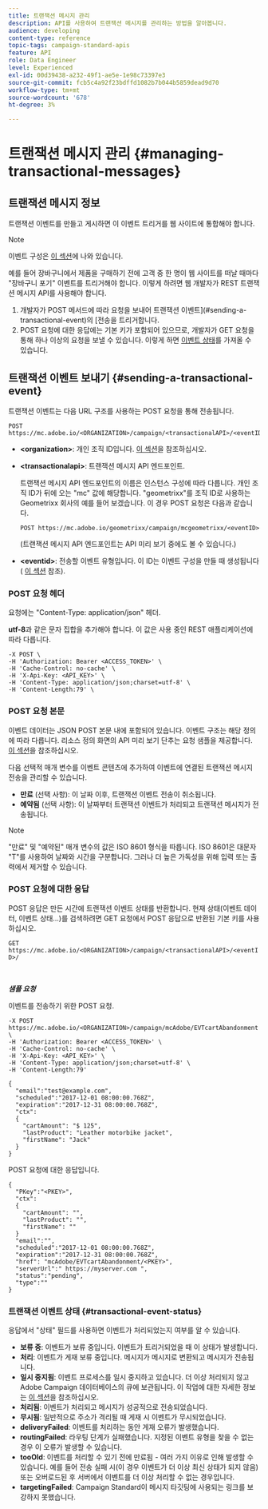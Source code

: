 ```yaml
---
title: 트랜잭션 메시지 관리
description: API를 사용하여 트랜잭션 메시지를 관리하는 방법을 알아봅니다.
audience: developing
content-type: reference
topic-tags: campaign-standard-apis
feature: API
role: Data Engineer
level: Experienced
exl-id: 00d39438-a232-49f1-ae5e-1e98c73397e3
source-git-commit: fcb5c4a92f23bdffd1082b7b044b5859dead9d70
workflow-type: tm+mt
source-wordcount: '678'
ht-degree: 3%

---
```


# 트랜잭션 메시지 관리 {#managing-transactional-messages}

## 트랜잭션 메시지 정보

트랜잭션 이벤트를 만들고 게시하면 이 이벤트 트리거를 웹 사이트에 통합해야 합니다.

>[!NOTE]
>
>이벤트 구성은 [이 섹션](../../channels/using/configuring-transactional-event.md)에 나와 있습니다.

예를 들어 장바구니에서 제품을 구매하기 전에 고객 중 한 명이 웹 사이트를 떠날 때마다 &quot;장바구니 포기&quot; 이벤트를 트리거해야 합니다. 이렇게 하려면 웹 개발자가 REST 트랜잭션 메시지 API를 사용해야 합니다.

1. 개발자가 POST 메서드에 따라 요청을 보내어 트랜잭션 이벤트](#sending-a-transactional-event)의 [전송을 트리거합니다.
1. POST 요청에 대한 응답에는 기본 키가 포함되어 있으므로, 개발자가 GET 요청을 통해 하나 이상의 요청을 보낼 수 있습니다. 이렇게 하면 [이벤트 상태](#transactional-event-status)를 가져올 수 있습니다.

## 트랜잭션 이벤트 보내기 {#sending-a-transactional-event}

트랜잭션 이벤트는 다음 URL 구조를 사용하는 POST 요청을 통해 전송됩니다.

```
POST https://mc.adobe.io/<ORGANIZATION>/campaign/<transactionalAPI>/<eventID>
```

* **&lt;organization>**: 개인 조직 ID입니다. [이 섹션](../../api/using/must-read.md)을 참조하십시오.

* **&lt;transactionalapi>**: 트랜잭션 메시지 API 엔드포인트.

   트랜잭션 메시지 API 엔드포인트의 이름은 인스턴스 구성에 따라 다릅니다. 개인 조직 ID가 뒤에 오는 &quot;mc&quot; 값에 해당합니다. &quot;geometrixx&quot;를 조직 ID로 사용하는 Geometrixx 회사의 예를 들어 보겠습니다. 이 경우 POST 요청은 다음과 같습니다.

   `POST https://mc.adobe.io/geometrixx/campaign/mcgeometrixx/<eventID>`

   (트랜잭션 메시지 API 엔드포인트는 API 미리 보기 중에도 볼 수 있습니다.)

* **&lt;eventid>**: 전송할 이벤트 유형입니다. 이 ID는 이벤트 구성을 만들 때 생성됩니다( [이 섹션](../../channels/using/configuring-transactional-event.md#creating-an-event) 참조).

### POST 요청 헤더

요청에는 &quot;Content-Type: application/json&quot; 헤더.

**utf-8**&#x200B;과 같은 문자 집합을 추가해야 합니다. 이 값은 사용 중인 REST 애플리케이션에 따라 다릅니다.

```
-X POST \
-H 'Authorization: Bearer <ACCESS_TOKEN>' \
-H 'Cache-Control: no-cache' \
-H 'X-Api-Key: <API_KEY>' \
-H 'Content-Type: application/json;charset=utf-8' \
-H 'Content-Length:79' \
```

### POST 요청 본문

이벤트 데이터는 JSON POST 본문 내에 포함되어 있습니다. 이벤트 구조는 해당 정의에 따라 다릅니다. 리소스 정의 화면의 API 미리 보기 단추는 요청 샘플을 제공합니다. [이 섹션](../../channels/using/publishing-transactional-event.md#previewing-and-publishing-the-event)을 참조하십시오.

다음 선택적 매개 변수를 이벤트 콘텐츠에 추가하여 이벤트에 연결된 트랜잭션 메시지 전송을 관리할 수 있습니다.

* **만료** (선택 사항): 이 날짜 이후, 트랜잭션 이벤트 전송이 취소됩니다.
* **예약됨** (선택 사항): 이 날짜부터 트랜잭션 이벤트가 처리되고 트랜잭션 메시지가 전송됩니다.

>[!NOTE]
>
>&quot;만료&quot; 및 &quot;예약된&quot; 매개 변수의 값은 ISO 8601 형식을 따릅니다. ISO 8601은 대문자 &quot;T&quot;를 사용하여 날짜와 시간을 구분합니다. 그러나 더 높은 가독성을 위해 입력 또는 출력에서 제거할 수 있습니다.

### POST 요청에 대한 응답

POST 응답은 만든 시간에 트랜잭션 이벤트 상태를 반환합니다. 현재 상태(이벤트 데이터, 이벤트 상태...)를 검색하려면 GET 요청에서 POST 응답으로 반환된 기본 키를 사용하십시오.

`GET https://mc.adobe.io/<ORGANIZATION>/campaign/<transactionalAPI>/<eventID>/`

<br/>

***샘플 요청***

이벤트를 전송하기 위한 POST 요청.

```
-X POST https://mc.adobe.io/<ORGANIZATION>/campaign/mcAdobe/EVTcartAbandonment \
-H 'Authorization: Bearer <ACCESS_TOKEN>' \
-H 'Cache-Control: no-cache' \
-H 'X-Api-Key: <API_KEY>' \
-H 'Content-Type: application/json;charset=utf-8' \
-H 'Content-Length:79'

{
  "email":"test@example.com",
  "scheduled":"2017-12-01 08:00:00.768Z",
  "expiration":"2017-12-31 08:00:00.768Z",
  "ctx":
  {
    "cartAmount": "$ 125",
    "lastProduct": "Leather motorbike jacket",
    "firstName": "Jack"
  }
}
```

POST 요청에 대한 응답입니다.

```
{
  "PKey":"<PKEY>",
  "ctx":
  {
    "cartAmount": "",
    "lastProduct": "",
    "firstName": ""
  }
  "email":"",
  "scheduled":"2017-12-01 08:00:00.768Z",
  "expiration":"2017-12-31 08:00:00.768Z",
  "href": "mcAdobe/EVTcartAbandonment/<PKEY>",
  "serverUrl":" https://myserver.com ",
  "status":"pending",
  "type":""
}
```

### 트랜잭션 이벤트 상태 {#transactional-event-status}

응답에서 &quot;상태&quot; 필드를 사용하면 이벤트가 처리되었는지 여부를 알 수 있습니다.

* **보류 중**: 이벤트가 보류 중입니다. 이벤트가 트리거되었을 때 이 상태가 발생합니다.
* **처리**: 이벤트가 게재 보류 중입니다. 메시지가 메시지로 변환되고 메시지가 전송됩니다.
* **일시 중지됨**: 이벤트 프로세스를 일시 중지하고 있습니다. 더 이상 처리되지 않고 Adobe Campaign 데이터베이스의 큐에 보관됩니다. 이 작업에 대한 자세한 정보는 [이 섹션](../../channels/using/publishing-transactional-message.md#suspending-a-transactional-message-publication)을 참조하십시오.
* **처리됨**: 이벤트가 처리되고 메시지가 성공적으로 전송되었습니다.
* **무시됨**: 일반적으로 주소가 격리될 때 게재 시 이벤트가 무시되었습니다.
* **deliveryFailed**: 이벤트를 처리하는 동안 게재 오류가 발생했습니다.
* **routingFailed**: 라우팅 단계가 실패했습니다. 지정된 이벤트 유형을 찾을 수 없는 경우 이 오류가 발생할 수 있습니다.
* **tooOld**: 이벤트를 처리할 수 있기 전에 만료됨 - 여러 가지 이유로 인해 발생할 수 있습니다. 예를 들어 전송 실패 시(이 경우 이벤트가 더 이상 최신 상태가 되지 않음) 또는 오버로드된 후 서버에서 이벤트를 더 이상 처리할 수 없는 경우입니다.
* **targetingFailed**: Campaign Standard이 메시지 타깃팅에 사용되는 링크를 보강하지 못했습니다.

